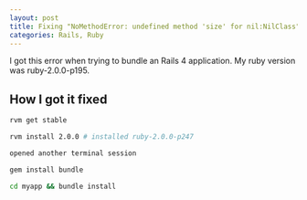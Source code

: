 ```yaml
---
layout: post
title: Fixing "NoMethodError: undefined method 'size' for nil:NilClass"
categories: Rails, Ruby
---
```

I got this error when trying to bundle an Rails 4 application. My ruby version was ruby-2.0.0-p195.

## How I got it fixed

```bash
rvm get stable

rvm install 2.0.0 # installed ruby-2.0.0-p247

opened another terminal session

gem install bundle

cd myapp && bundle install
```
